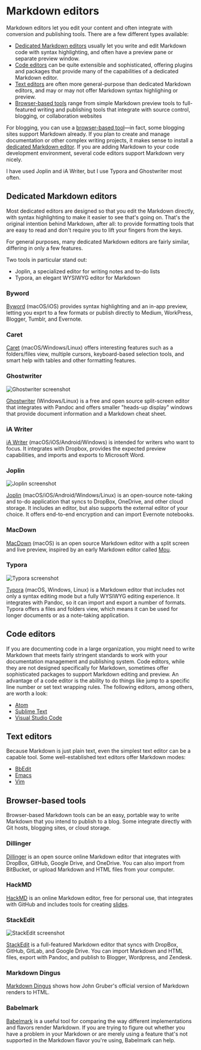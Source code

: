 # Markdown editors

Markdown editors let you edit your content and often integrate with conversion and publishing tools. There are a few different types available:

- [Dedicated Markdown editors](#dedicated-markdown-editors) usually let you write and
  edit Markdown code with syntax highlighting, and often have a preview pane or separate
  preview window.
- [Code editors](#code-editors) can be quite extensible and sophisticated, offering 
  plugins and packages that provide many of the capabilities of a dedicated Markdown 
  editor.
- [Text editors](#text-editors) are often more general-purpose than dedicated Markdown
  editors, and may or may not offer Markdown syntax highlighing or preview.
- [Browser-based tools](#browser-based-tools) range from simple Markdown preview tools
  to full-featured writing and publishing tools that integrate with source control,
  blogging, or collaboration websites

For blogging, you can use a [browser-based tool](#browser-based-tools)&mdash;in fact, some blogging sites support Markdown already. If you plan to create and manage documentation or other complex writing projects, it makes sense to install a [dedicated Markdown editor](#dedicated-markdown-editors). If you are adding Markdown to your code development environment, several code editors support Markdown very nicely. 

I have used Joplin and iA Writer, but I use Typora and Ghostwriter most often. 

## Dedicated Markdown editors

Most dedicated editors are designed so that you edit the Markdown directly, with syntax highlighting to make it easier to see that's going on. That's the original intention behind Markdown, after all: to provide formatting tools that are easy to read and don't require you to lift your fingers from the keys. 

For general purposes, many dedicated Markdown editors are fairly similar, differing in only a few features.

Two tools in particular stand out:

- Joplin, a specialized editor for writing notes and to-do lists
- Typora, an elegant WYSIWYG editor for Markdown

### Byword

[Byword](https://bywordapp.com/) (macOS/iOS) provides syntax highlighting and an in-app preview, letting you exprt to a few formats or publish directly to Medium, WorkPress, Blogger, Tumblr, and Evernote.

### Caret

[Caret](https://caret.io/) (macOS/Windows/Linux) offers interesting features such as a folders/files view, multiple cursors, keyboard-based selection tools, and smart help with tables and other formatting features. 

### Ghostwriter

![Ghostwriter screenshot](../img/ghostwriter.png)

[Ghostwriter](https://wereturtle.github.io/ghostwriter/) (Windows/Linux) is a free and open source split-screen editor that integrates with Pandoc and offers smaller "heads-up display" windows that provide document information and a Markdown cheat sheet.
	
### iA Writer

[iA Writer](https://ia.net/writer) (macOS/iOS/Android/Windows) is intended for writers who want to focus. It integrates with Dropbox, provides the expected preview capabilities, and imports and exports to Microsoft Word.

### Joplin

![Joplin screenshot](../img/tools-joplin.png)

[Joplin](https://joplinapp.org/) (macOS/iOS/Android/Windows/Linux) is an open-source note-taking and to-do application that syncs to DropBox, OneDrive, and other cloud storage. It includes an editor, but also supports the external editor of your choice. It offers end-to-end encryption and can import Evernote notebooks.

### MacDown

[MacDown](https://macdown.uranusjr.com/) (macOS) is an open source Markdown editor with a split screen and live preview, inspired by an early Markdown editor called [Mou](http://25.io/mou/).

### Typora

![Typora screenshot](../img/tools-typora.png)

[Typora](https://typora.io/) (macOS, Windows, Linux) is a Markdown editor that includes not only a syntax editing mode but a fully WYSIWYG editing experience. It integrates with Pandoc, so it can import and export a number of formats. Typora offers a files and folders view, which means it can be used for longer documents or as a note-taking application.

## Code editors

If you are documenting code in a large organization, you might need to write Markdown that meets fairly stringent standards to work with your documentation management and publishing system. Code editors, while they are not designed specifically for Markdown, sometimes offer sophisticated packages to support Markdown editing and preview. An advantage of a code editor is the ability to do things like jump to a specific line number or set text wrapping rules. The following editors, among others, are worth a look:

- [Atom](https://atom.io/)
- [Sublime Text](https://www.sublimetext.com/) 
- [Visual Studio Code](https://code.visualstudio.com/)

## Text editors

Because Markdown is just plain text, even the simplest text editor can be a capable tool. Some well-established text editors offer Markdown modes:

- [BbEdit](https://www.barebones.com/products/bbedit/bb)
- [Emacs](https://www.gnu.org/software/emacs/)
- [Vim](https://www.vim.org/)

## Browser-based tools

Browser-based Markdown tools can be an easy, portable way to write Markdown that you intend to publish to a blog. Some integrate directly with Git hosts, blogging sites, or cloud storage.

### Dillinger

[Dillinger](https://dillinger.io/) is an open source online Markdown editor that integrates with DropBox, GitHub, Google Drive, and OneDrive. You can also import from BitBucket, or upload Markdown and HTML files from your computer.

### HackMD

[HackMD](https://hackmd.io/) is an online Markdown editor, free for personal use, that integrates with GitHub and includes tools for creating [slides](https://hackmd.io/c/tutorials/%2Fs%2Fhow-to-create-slide-deck).

### StackEdit

![StackEdit screenshot](../img/stackedit.png)

[StackEdit](https://stackedit.io/) is a full-featured Markdown editor that syncs with DropBox, GitHub, GitLab, and Google Drive. You can import Markdown and HTML files, export with Pandoc, and publish to Blogger, Wordpress, and Zendesk.

### Markdown Dingus
 
[Markdown Dingus](https://daringfireball.net/projects/markdown/dingus) shows how John Gruber's official version of Markdown renders to HTML.

### Babelmark

[Babelmark](https://babelmark.github.io/) is a useful tool for comparing the way different implementations and flavors render Markdown. If you are trying to figure out whether you have a problem in your Markdown or are merely using a feature that's not supported in the Markdown flavor you're using, Babelmark can help.

